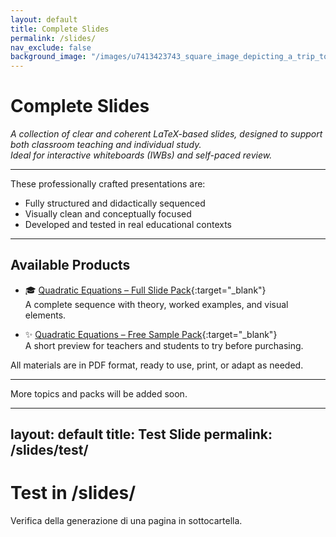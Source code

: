 ```yaml
---
layout: default
title: Complete Slides
permalink: /slides/
nav_exclude: false
background_image: "/images/u7413423743_square_image_depicting_a_trip_to_the_moon_in_the__7ecec992-7051-494a-aa0b-578560adfc9f_2.png"
---
```


# Complete Slides

_A collection of clear and coherent LaTeX-based slides, designed to support both classroom teaching and individual study._  
_Ideal for interactive whiteboards (IWBs) and self-paced review._

---

These professionally crafted presentations are:

- Fully structured and didactically sequenced
- Visually clean and conceptually focused
- Developed and tested in real educational contexts

---

## Available Products

- 🎓 [Quadratic Equations – Full Slide Pack](https://cesarepeli.gumroad.com/l/quadratic-slide-pack){:target="_blank"}  
  A complete sequence with theory, worked examples, and visual elements.

- ✨ [Quadratic Equations – Free Sample Pack](https://cesarepeli.gumroad.com/l/hoxus){:target="_blank"}  
  A short preview for teachers and students to try before purchasing.

All materials are in PDF format, ready to use, print, or adapt as needed.

---

More topics and packs will be added soon.

---
layout: default
title: Test Slide
permalink: /slides/test/
---

# Test in /slides/

Verifica della generazione di una pagina in sottocartella.



